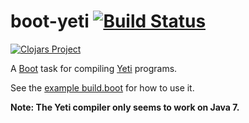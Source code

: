 # boot-yeti [![Build Status][travis-badge]][travis-build]

[![Clojars Project][clojars-badge]][clojars-page]

A [Boot] task for compiling [Yeti] programs.

See the [example build.boot](example/build.boot) for how to use it.

**Note: The Yeti compiler only seems to work on Java 7.**

[clojars-badge]: http://clojars.org/alandipert/boot-yeti/latest-version.svg?cache=3
[clojars-page]: http://clojars.org/alandipert/boot-yeti
[travis-badge]: https://travis-ci.org/alandipert/boot-yeti.svg?branch=master
[travis-build]: https://travis-ci.org/alandipert/boot-yeti
[Boot]: http://boot-clj.com/
[Yeti]: http://mth.github.io/yeti/
